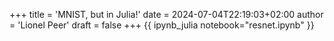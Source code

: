 +++
title = 'MNIST, but in Julia!'
date = 2024-07-04T22:19:03+02:00
author = 'Lionel Peer'
draft = false
+++
{{ ipynb_julia notebook="resnet.ipynb" }}